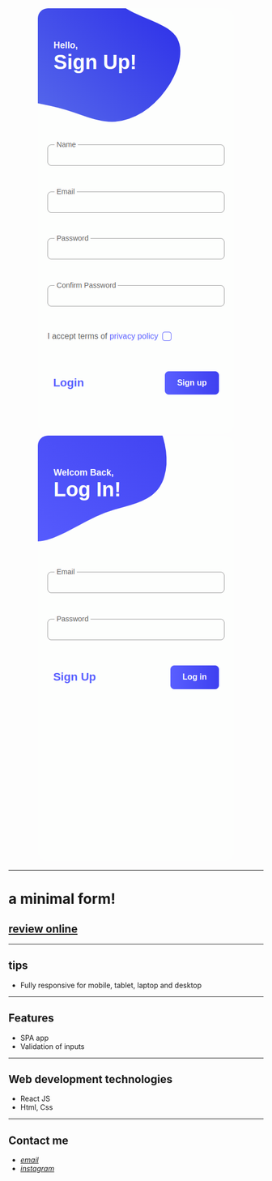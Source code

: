 <div align="center">
  <img src="screenshot.png" style="border-radius:20px">
  <img src="screenshot2.png" style="border-radius:20px">
</div>

---

# a minimal form!

## [review online](https://earnest-gumdrop-e652ee.netlify.app/)

---

## tips

- Fully responsive for mobile, tablet, laptop and desktop

---

## Features

- SPA app
- Validation of inputs

---

## Web development technologies

- React JS
- Html, Css

---

## Contact me

- _[email](mailto:hadikiamarzi@protonmail.com)_
- _[instagram](https://www.instagram.com/ihadikia)_
